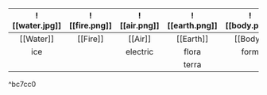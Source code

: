 | ![[water.jpg]] | ![[fire.png]] | ![[air.png]] | ![[earth.png]] | ![[body.png]] | ![[mind.png]] | ![[soul.png]] |
|:--------------:|:-------------:|:------------:|:--------------:|:-------------:|:-------------:|:-------------:|
|   [[Water]]    |   [[Fire]]    |   [[Air]]    |   [[Earth]]    |   [[Body]]    |   [[Mind]]    |   [[Soul]]    |
|      ice       |               |   electric   |     flora      |     form      |               |     aura      |
|                |               |              |     terra      |               |               |    spirit     |

^bc7cc0

